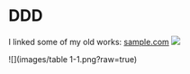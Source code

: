 # DDD
I linked some of my old works:
[sample.com](https://www.sample.com)
![](https://www.brandbucket.com/sites/default/files/logo_uploads/315026/large_singlesample.png?raw=true)

![](images/table 1-1.png?raw=true)
